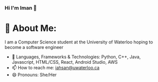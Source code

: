 ### Hi I'm Iman 👋
# 💫 About Me:
I am a Computer Science student at the University of Waterloo hoping to become a software engineer

- 💬 Languages, Frameworks & Technologies: Python, C++, Java, Javascript, HTML/CSS, React, Android Studio, AWS
- 📫 How to reach me: iahsan@uwaterloo.ca
- 😄 Pronouns: She/Her
